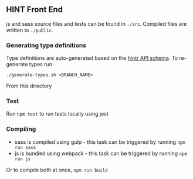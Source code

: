 ## HINT Front End
js and sass source files and tests can be found in `./src`. Compiled files are written to `./public`.

### Generating type definitions
Type definitions are auto-generated based on the 
[hintr API schema](https://github.com/mrc-ide/hintr/tree/master/inst/schema). To 
re-generate types run 

    ./generate-types.sh <BRANCH_NAME>

From this directory

### Test
Run `npm test` to run tests locally using jest

### Compiling
- sass is compiled using gulp - this task can be triggered by running `npm run sass` 
- js is bundled using webpack - this task can be triggered by running `npm run js`

Or to compile both at once, `npm run build`
